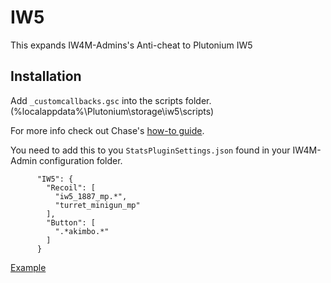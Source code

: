 # IW5

This expands IW4M-Admins's Anti-cheat to Plutonium IW5
## Installation

Add ``_customcallbacks.gsc`` into the scripts folder. (%localappdata%\Plutonium\storage\iw5\scripts)

For more info check out Chase's [how-to guide](https://forum.plutonium.pw/topic/10738/tutorial-loading-custom-gsc-scripts).

You need to add this to you ``StatsPluginSettings.json`` found in your IW4M-Admin configuration folder.

```
      "IW5": {
        "Recoil": [
          "iw5_1887_mp.*",
          "turret_minigun_mp"
        ],
        "Button": [
          ".*akimbo.*"
        ]
      }
```
[Example](https://imgur.com/Ji9AafI)